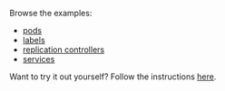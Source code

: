 Browse the examples:

- [pods](/pods/)
- [labels](/labels/)
- [replication controllers](/rcs/)
- [services](/services/)

Want to try it out yourself? Follow the instructions [here](/diy/).
